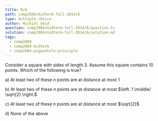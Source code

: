 ```yaml
---
title: N/A
path: comp2804/midterm-fall-2014/6
type: multiple-choice
author: Michiel Smid
question: comp2804/midterm-fall-2014/6/question.ts
solution: comp2804/midterm-fall-2014/6/solution.md
tags:
  - comp2804
  - comp2804-midterm
  - comp2804-pigeonhole-principle
---
```


Consider a square with sides of length 3. Assume this square contains 10 points. Which of the following is true?

a) At least two of these $n$ points are at distance at most $1$

b) At least two of these $n$ points are at distance at most $\left. 1 \middle/ \sqrt{2} \right.$

c) At least two of these $n$ points are at distance at most $\sqrt{2}$

d) None of the above
